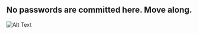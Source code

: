## No passwords are committed here. Move along.


![Alt Text](https://i.giphy.com/media/l2JJKs3I69qfaQleE/giphy.webp)
